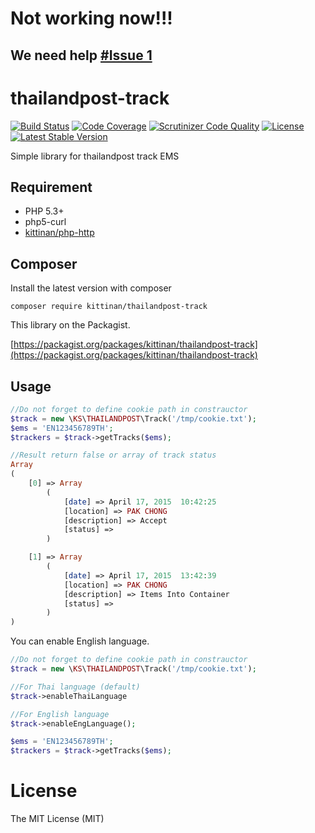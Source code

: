 # Not working now!!! 
## We need help [#Issue 1](https://github.com/kittinan/thailandpost-track/issues/1)

thailandpost-track
========
[![Build Status](https://travis-ci.org/kittinan/thailandpost-track.svg?branch=master)](https://travis-ci.org/kittinan/thailandpost-track)
[![Code Coverage](https://scrutinizer-ci.com/g/kittinan/php-http/badges/coverage.png?b=master)](https://scrutinizer-ci.com/g/kittinan/thailandpost-track/?branch=master)
[![Scrutinizer Code Quality](https://scrutinizer-ci.com/g/kittinan/php-http/badges/quality-score.png?b=master)](https://scrutinizer-ci.com/g/kittinan/thailandpost-track/?branch=master)
[![License](https://poser.pugx.org/kittinan/thailandpost-track/license)](https://packagist.org/packages/kittinan/thailandpost-track)
[![Latest Stable Version](https://poser.pugx.org/kittinan/thailandpost-track/v/stable)](https://packagist.org/packages/kittinan/thailandpost-track)

Simple library for thailandpost track EMS

## Requirement
* PHP 5.3+
* php5-curl
* [kittinan/php-http](https://github.com/kittinan/php-http)

## Composer

Install the latest version with composer
```
composer require kittinan/thailandpost-track
```

This library on the Packagist.

[https://packagist.org/packages/kittinan/thailandpost-track](https://packagist.org/packages/kittinan/thailandpost-track)

## Usage
```php
//Do not forget to define cookie path in constrauctor
$track = new \KS\THAILANDPOST\Track('/tmp/cookie.txt');
$ems = 'EN123456789TH';
$trackers = $track->getTracks($ems);

//Result return false or array of track status
Array
(
    [0] => Array
        (
            [date] => April 17, 2015  10:42:25
            [location] => PAK CHONG
            [description] => Accept
            [status] => 
        )

    [1] => Array
        (
            [date] => April 17, 2015  13:42:39
            [location] => PAK CHONG
            [description] => Items Into Container
            [status] => 
        )
)

```

You can enable English language.
```php
//Do not forget to define cookie path in constrauctor
$track = new \KS\THAILANDPOST\Track('/tmp/cookie.txt');

//For Thai language (default)
$track->enableThaiLanguage

//For English language
$track->enableEngLanguage();

$ems = 'EN123456789TH';
$trackers = $track->getTracks($ems);

```


License
=======
The MIT License (MIT)
